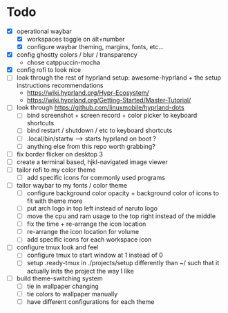 # Todo

- [x] operational waybar
    - [x] workspaces toggle on alt+number
    - [x] configure waybar theming, margins, fonts, etc...
- [x] config ghostty colors / blur / transparency
    - chose catppuccin-mocha
- [x] config rofi to look nice
- [ ] look through the rest of hyprland setup: awesome-hyprland + the setup instructions recommendations 
    - https://wiki.hyprland.org/Hypr-Ecosystem/
    - https://wiki.hyprland.org/Getting-Started/Master-Tutorial/
- [ ] look through https://github.com/linuxmobile/hyprland-dots
    - [ ] bind screenshot + screen record + color picker to keyboard shortcuts
    - [ ] bind restart / shutdown / etc to keyboard shortcuts
    - [ ] .local/bin/startw --> starts hyprland on boot ?
    - [ ] anything else from this repo worth grabbing?
- [ ] fix border flicker on desktop 3
- [ ] create a terminal based, hjkl-navigated image viewer
- [ ] tailor rofi to my color theme
    - [ ] add specific icons for commonly used programs
- [ ] tailor waybar to my fonts / color theme
    - [ ] configure background color opacity + background color of icons to fit with theme more
    - [ ] put arch logo in top left instead of naruto logo
    - [ ] move the cpu and ram usage to the top right instead of the middle
    - [ ] fix the time + re-arrange the icon location
    - [ ] re-arrange the icon location for volume
    - [ ] add specific icons for each workspace icon
- [ ] configure tmux look and feel
    - [ ] configure tmux to start window at 1 instead of 0
    - [ ] setup .ready-tmux in ./projects/setup differently than ~/ such that it actually inits the project the way I like
- [ ] build theme-switching system
    - [ ] tie in wallpaper changing
    - [ ] tie colors to wallpaper manually
    - [ ] have different configurations for each theme

